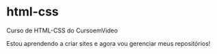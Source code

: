 # html-css
 Curso de HTML-CSS do CursoemVideo

 Estou aprendendo a criar sites e agora vou gerenciar meus repositórios!
